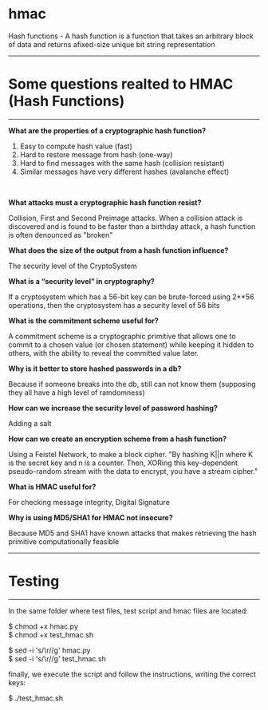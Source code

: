 # hmac
 Hash functions - A hash function is a function that takes an arbitrary block of data and returns afixed-size unique bit string representation


-----------------------------
# Some questions realted to HMAC (Hash Functions)
-----------------------------

<strong> What are the properties of a cryptographic hash function? </strong>

1. Easy to compute hash value (fast) <br>
2. Hard to restore message from hash (one-way) <br>
3. Hard to find messages with the same hash (collision resistant) <br>
4. Similar messages have very different hashes (avalanche effect) <br>
<br>

<strong> What attacks must a cryptographic hash function resist? </strong>

Collision, First and Second Preimage attacks. When a collision attack is discovered and is found to be faster than a birthday attack, a hash function is often denounced as "broken"
<br>

<strong> What does the size of the output from a hash function influence? </strong>

The security level of the CryptoSystem
<br>

<strong> What is a “security level” in cryptography? </strong>

If a cryptosystem which has a 56-bit key can be brute-forced using 2**56 operations, then the cryptosystem has a security level of 56 bits
<br>

<strong> What is the commitment scheme useful for? </strong>

A commitment scheme is a cryptographic primitive that allows one to commit to a chosen value (or chosen statement) while keeping it hidden to others, with the ability to reveal the committed value later.
<br>

<strong> Why is it better to store hashed passwords in a db? </strong>

Because if someone breaks into the db, still can not know them (supposing they all have a high level of ramdomness)
<br>

<strong> How can we increase the security level of password hashing? </strong>

Adding a salt
<br>

<strong> How can we create an encryption scheme from a hash function? </strong>

Using a Feistel Network, to make a block cipher.
"By hashing K||n where K is the secret key and n is a counter. Then, XORing this key-dependent pseudo-random stream with the data to encrypt, you have a stream cipher."
<br>

<strong> What is HMAC useful for? </strong>

For checking message integrity, Digital Signature
<br>

<strong> Why is using MD5/SHA1 for HMAC not insecure? </strong>

Because MD5 and SHA1 have known attacks that makes retrieving the hash primitive computationally feasible
<br>



-----------------------------
# Testing
-----------------------------

In the same folder where test files, test script and hmac files are located:

$ chmod +x hmac.py <br>
$ chmod +x test_hmac.sh <br>

$ sed -i 's/\r//g' hmac.py <br>
$ sed -i 's/\r//g' test_hmac.sh <br>

finally, we execute the script and follow the instructions, writing the correct keys:

$ ./test_hmac.sh
